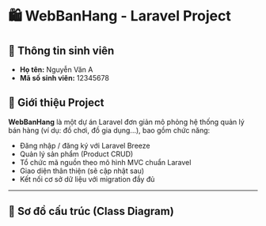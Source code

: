 # 🛍️ WebBanHang - Laravel Project

## 👤 Thông tin sinh viên

- **Họ tên:** Nguyễn Văn A  
- **Mã số sinh viên:** 12345678  

## 📖 Giới thiệu Project

**WebBanHang** là một dự án Laravel đơn giản mô phỏng hệ thống quản lý bán hàng (ví dụ: đồ chơi, đồ gia dụng...), bao gồm chức năng:

- Đăng nhập / đăng ký với Laravel Breeze
- Quản lý sản phẩm (Product CRUD)
- Tổ chức mã nguồn theo mô hình MVC chuẩn Laravel
- Giao diện thân thiện (sẽ cập nhật sau)
- Kết nối cơ sở dữ liệu với migration đầy đủ

---

## 🧱 Sơ đồ cấu trúc (Class Diagram)
